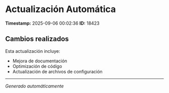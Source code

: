 # Actualización Automática

**Timestamp:** 2025-09-06 00:02:36
**ID:** 18423

## Cambios realizados

Esta actualización incluye:
- Mejora de documentación
- Optimización de código
- Actualización de archivos de configuración

---
*Generado automáticamente*

